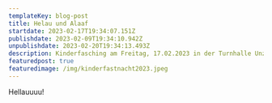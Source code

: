 ```yaml
---
templateKey: blog-post
title: Helau und Alaaf
startdate: 2023-02-17T19:34:07.151Z
publishdate: 2023-02-09T19:34:10.942Z
unpublishdate: 2023-02-20T19:34:13.493Z
description: Kinderfasching am Freitag, 17.02.2023 in der Turnhalle Unzenberg
featuredpost: true
featuredimage: /img/kinderfastnacht2023.jpeg
---
```

Hellauuuu!